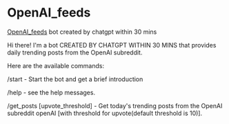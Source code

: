 # OpenAI_feeds

[OpenAI_feeds](https://t.me/OpenAI_feeds_bot) bot created by chatgpt within 30 mins

Hi there! I'm a bot CREATED BY CHATGPT WITHIN 30 MINS that provides daily trending posts from the OpenAI subreddit. 

Here are the available commands:

/start - Start the bot and get a brief introduction

/help - see the help messages.

/get_posts [upvote_threshold] - Get today's trending posts from the OpenAI subreddit openAI [with threshold for upvote(default threshold is 10)].
